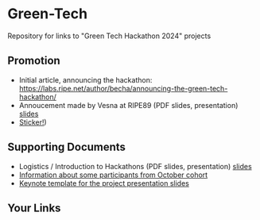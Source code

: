 # Green-Tech

Repository for links to "Green Tech Hackathon 2024" projects

## Promotion

* Initial article, announcing the hackathon: https://labs.ripe.net/author/becha/announcing-the-green-tech-hackathon/
* Annoucement made by Vesna at RIPE89 (PDF slides, presentation) [slides](xs-new-pdf-announcing-Green%20Tech-hackathon.pdf)
* [Sticker!](https://github.com/RIPE-Atlas-Community/Green-Tech/blob/main/green%20tech%20hackathon%20sticker%20print.png))

## Supporting Documents

* Logistics / Introduction to Hackathons (PDF slides, presentation) [slides](https://github.com/RIPE-Atlas-Community/Green-Tech/blob/main/pdf-generic-intro-to-hackathons.pdf)
* [Information about some participants from October cohort](1st-round-green-tech-hackathon-to%20share.pdf)
* [Keynote template for the project presentation slides](hackathon-results-slides-template.key)

## Your Links
